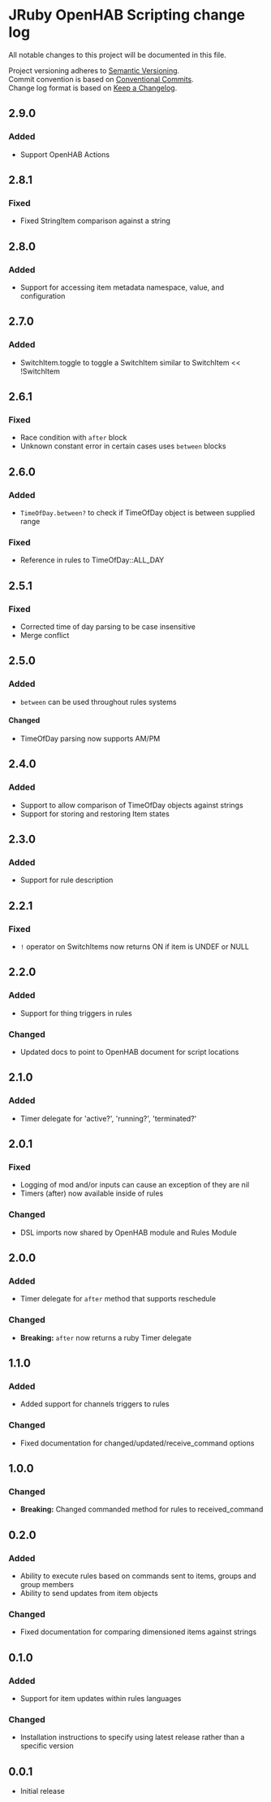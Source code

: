 # JRuby OpenHAB Scripting change log

All notable changes to this project will be documented in this file.

Project versioning adheres to [Semantic Versioning](http://semver.org/). <br>
Commit convention is based on [Conventional Commits](http://conventionalcommits.org). <br>
Change log format is based on [Keep a Changelog](http://keepachangelog.com/). <br>

## 2.9.0
### Added
- Support OpenHAB Actions

## 2.8.1
### Fixed
- Fixed StringItem comparison against a string

## 2.8.0
### Added
- Support for accessing item metadata namespace, value, and configuration

## 2.7.0
### Added
- SwitchItem.toggle to toggle a SwitchItem similar to SwitchItem << !SwitchItem

## 2.6.1
### Fixed
- Race condition with `after` block
- Unknown constant error in certain cases uses `between` blocks

## 2.6.0
### Added
- `TimeOfDay.between?` to check if TimeOfDay object is between supplied range
### Fixed
- Reference in rules to TimeOfDay::ALL_DAY


## 2.5.1
### Fixed
- Corrected time of day parsing to be case insensitive
- Merge conflict

## 2.5.0
### Added
- `between` can be used throughout rules systems
#### Changed
- TimeOfDay parsing now supports AM/PM

## 2.4.0
### Added
- Support to allow comparison of TimeOfDay objects against strings
- Support for storing and restoring Item states

## 2.3.0
### Added
- Support for rule description

## 2.2.1
### Fixed
- `!` operator on SwitchItems now returns ON if item is UNDEF or NULL

## 2.2.0
### Added
- Support for thing triggers in rules

### Changed
- Updated docs to point to OpenHAB document for script locations

## 2.1.0 
### Added
- Timer delegate for 'active?', 'running?', 'terminated?'

## 2.0.1
### Fixed
- Logging of mod and/or inputs can cause an exception of they are nil
- Timers (after) now available inside of rules

### Changed
 - DSL imports now shared by OpenHAB module and Rules Module

## 2.0.0
### Added
- Timer delegate for `after` method that supports reschedule

### Changed
- **Breaking:** `after` now returns a ruby Timer delegate

## 1.1.0
### Added
- Added support for channels triggers to rules
 
### Changed
- Fixed documentation for changed/updated/receive_command options

## 1.0.0
### Changed
- **Breaking:** Changed commanded method for rules to received_command

## 0.2.0
### Added
- Ability to execute rules based on commands sent to items, groups and group members
- Ability to send updates from item objects

### Changed
- Fixed documentation for comparing dimensioned items against strings

## 0.1.0
### Added
- Support for item updates within rules languages
### Changed
- Installation instructions to specify using latest release rather than a specific version

## 0.0.1 
- Initial release